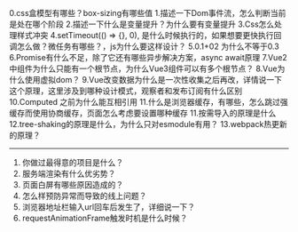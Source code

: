 0.css盒模型有哪些？box-sizing有哪些值
1.描述一下Dom事件流，怎么判断当前是处在哪个阶段
2.描述一下什么是变量提升？为什么要有变量提升
3.Css怎么处理样式冲突
4.setTimeout(() => {}, 0), 是什么时候执行的，如果想要更快执行回调怎么做？微任务有哪些？，js为什么要这样设计？
5.0.1+02 为什么不等于0.3
6.Promise有什么不足，除了它还有哪些异步解决方案，async await原理
7.Vue2中组件为什么只能有一个根节点，为什么Vue3组件可以有多个根节点？
8.Vue为什么使用虚拟dom？
9.Vue改变数据为什么是一次性收集之后再改，详情说一下这个原理，这里涉及到哪种设计模式，观察者和发布订阅有什么区别
10.Computed 之前为什么能互相引用
11.什么是浏览器缓存，有哪些，怎么跳过强缓存而使用协商缓存，页面怎么考虑要设置哪种缓存
11.按需导入的原理是什么
12.tree-shaking的原理是什么，为什么只对esmodule有用？
13.webpack热更新的原理？

----

1. 你做过最得意的项目是什么？
2. 服务端渲染有什么优劣势？
3. 页面白屏有哪些原因造成的？
4. 怎么样预防异常而导致的线上问题？
5. 浏览器地址栏输入url回车后发生了，详细说一下？
6. requestAnimationFrame触发时机是什么时候？
